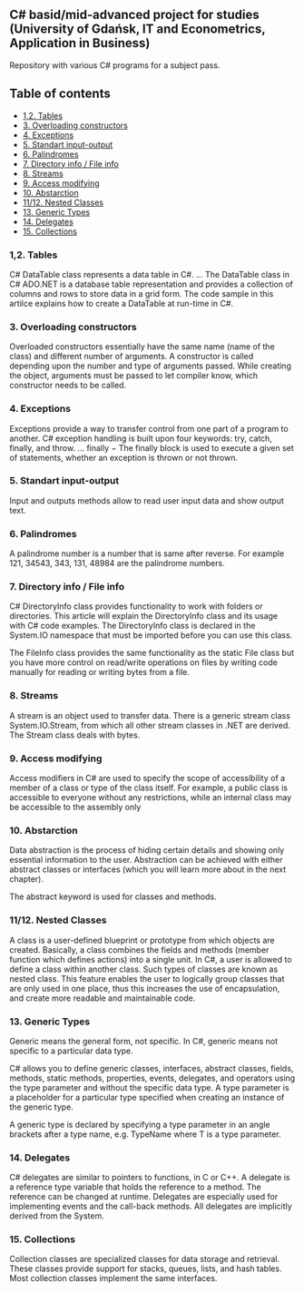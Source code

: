 ## C# basid/mid-advanced project for studies (University of Gdańsk, IT and Econometrics, Application in Business)
Repository with various C# programs for a subject pass.

## Table of contents
* [1,2. Tables](#12-tables)
* [3. Overloading constructors](#3-overloading-constructors)
* [4. Exceptions](#4-exceptions)
* [5. Standart input-output](#5-standart-input-output)
* [6. Palindromes](#6-palindromes)
* [7. Directory info / File info](#7-directory-info-/-file-info)
* [8. Streams](#8-streams)
* [9. Access modifying](#9-access-modifying)
* [10. Abstarction](#10-abstarction)
* [11/12. Nested Classes](#1112-nested-dlasses)
* [13. Generic Types](#13-generic-types)
* [14. Delegates](#14-delegates)
* [15. Collections](#15-collections)

### 1,2. Tables 
C# DataTable class represents a data table in C#. ... The DataTable class in C# ADO.NET is a database table representation and provides a collection of columns and rows to store data in a grid form. The code sample in this artilce explains how to create a DataTable at run-time in C#.

### 3. Overloading constructors 
Overloaded constructors essentially have the same name (name of the class) and different number of arguments. A constructor is called depending upon the number and type of arguments passed. While creating the object, arguments must be passed to let compiler know, which constructor needs to be called.

### 4. Exceptions
Exceptions provide a way to transfer control from one part of a program to another. C# exception handling is built upon four keywords: try, catch, finally, and throw. ... finally − The finally block is used to execute a given set of statements, whether an exception is thrown or not thrown.

### 5. Standart input-output
Input and outputs methods allow to read user input data and show output text.

### 6. Palindromes 
A palindrome number is a number that is same after reverse. For example 121, 34543, 343, 131, 48984 are the palindrome numbers.

### 7. Directory info / File info
C# DirectoryInfo class provides functionality to work with folders or directories. This article will explain the DirectoryInfo class and its usage with C# code examples. The DirectoryInfo class is declared in the System.IO namespace that must be imported before you can use this class.

The FileInfo class provides the same functionality as the static File class but you have more control on read/write operations on files by writing code manually for reading or writing bytes from a file.

### 8. Streams 
A stream is an object used to transfer data. There is a generic stream class System.IO.Stream, from which all other stream classes in .NET are derived. The Stream class deals with bytes.

### 9. Access modifying 
Access modifiers in C# are used to specify the scope of accessibility of a member of a class or type of the class itself. For example, a public class is accessible to everyone without any restrictions, while an internal class may be accessible to the assembly only

### 10. Abstarction 
Data abstraction is the process of hiding certain details and showing only essential information to the user.
Abstraction can be achieved with either abstract classes or interfaces (which you will learn more about in the next chapter).

The abstract keyword is used for classes and methods.

### 11/12. Nested Classes
A class is a user-defined blueprint or prototype from which objects are created. Basically, a class combines the fields and methods (member function which defines actions) into a single unit. In C#, a user is allowed to define a class within another class. Such types of classes are known as nested class. This feature enables the user to logically group classes that are only used in one place, thus this increases the use of encapsulation, and create more readable and maintainable code.

### 13. Generic Types
Generic means the general form, not specific. In C#, generic means not specific to a particular data type.

C# allows you to define generic classes, interfaces, abstract classes, fields, methods, static methods, properties, events, delegates, and operators using the type parameter and without the specific data type. A type parameter is a placeholder for a particular type specified when creating an instance of the generic type.

A generic type is declared by specifying a type parameter in an angle brackets after a type name, e.g. TypeName<T> where T is a type parameter.

### 14. Delegates 
C# delegates are similar to pointers to functions, in C or C++. A delegate is a reference type variable that holds the reference to a method. The reference can be changed at runtime. Delegates are especially used for implementing events and the call-back methods. All delegates are implicitly derived from the System.

### 15. Collections
Collection classes are specialized classes for data storage and retrieval. These classes provide support for stacks, queues, lists, and hash tables. Most collection classes implement the same interfaces.

